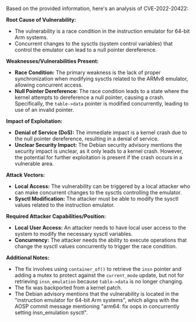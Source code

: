 Based on the provided information, here's an analysis of CVE-2022-20422:

**Root Cause of Vulnerability:**

- The vulnerability is a race condition in the instruction emulator for 64-bit Arm systems.
- Concurrent changes to the sysctls (system control variables) that control the emulator can lead to a null pointer dereference.

**Weaknesses/Vulnerabilities Present:**

- **Race Condition:** The primary weakness is the lack of proper synchronization when modifying sysctls related to the ARMv8 emulator, allowing concurrent access.
- **Null Pointer Dereference:** The race condition leads to a state where the kernel attempts to dereference a null pointer, causing a crash. Specifically, the `table->data` pointer is modified concurrently, leading to use of an invalid pointer.

**Impact of Exploitation:**

- **Denial of Service (DoS):** The immediate impact is a kernel crash due to the null pointer dereference, resulting in a denial of service.
- **Unclear Security Impact:** The Debian security advisory mentions the security impact is unclear, as it only leads to a kernel crash. However, the potential for further exploitation is present if the crash occurs in a vulnerable area.

**Attack Vectors:**

- **Local Access:** The vulnerability can be triggered by a local attacker who can make concurrent changes to the sysctls controlling the emulator.
- **Sysctl Modification:** The attacker must be able to modify the sysctl values related to the instruction emulator.

**Required Attacker Capabilities/Position:**

- **Local User Access:** An attacker needs to have local user access to the system to modify the necessary sysctl variables.
- **Concurrency:** The attacker needs the ability to execute operations that change the sysctl values concurrently to trigger the race condition.

**Additional Notes:**
- The fix involves using `container_of()` to retrieve the `insn` pointer and adding a mutex to protect against the `current_mode` update, but not for retrieving `insn_emulation` because `table->data` is no longer changing.
- The fix was backported from a kernel patch.
- The Debian advisory mentions that the vulnerability is located in the "instruction emulator for 64-bit Arm systems", which aligns with the AOSP commit message mentioning "arm64: fix oops in concurrently setting insn_emulation sysctl".